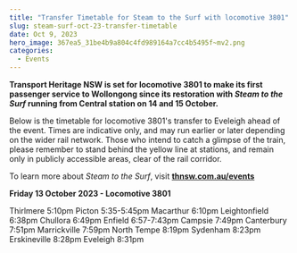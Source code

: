 ```yaml
---
title: "Transfer Timetable for Steam to the Surf with locomotive 3801"
slug: steam-surf-oct-23-transfer-timetable
date: Oct 9, 2023
hero_image: 367ea5_31be4b9a804c4fd989164a7cc4b5495f~mv2.png
categories:
  - Events
---
```



**Transport Heritage NSW is set for locomotive 3801 to make its first passenger service to Wollongong since its restoration with *Steam to the Surf* running from Central station on 14 and 15 October.**

Below is the timetable for locomotive 3801's transfer to Eveleigh ahead of the event. Times are indicative only, and may run earlier or later depending on the wider rail network. Those who intend to catch a glimpse of the train, please remember to stand behind the yellow line at stations, and remain only in publicly accessible areas, clear of the rail corridor.

To learn more about *Steam to the Surf*, visit [**thnsw.com.au/events**](http://thnsw.com.au/events)

**Friday 13 October 2023 - Locomotive 3801**

Thirlmere 5:10pm
 Picton 5:35-5:45pm
 Macarthur 6:10pm
 Leightonfield 6:38pm
 Chullora 6:49pm
 Enfield 6:57-7:43pm
 Campsie 7:49pm
 Canterbury 7:51pm
 Marrickville 7:59pm
 North Tempe 8:19pm
 Sydenham 8:23pm
 Erskineville 8:28pm
 Eveleigh 8:31pm
